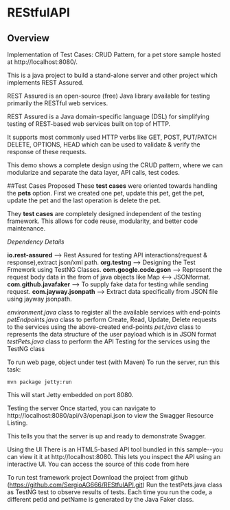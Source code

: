 # REStfulAPI 

## Overview

Implementation of Test Cases: CRUD Pattern, for a pet store sample hosted at http://localhost:8080/. 

This is a java project to build a stand-alone server and other project which implements REST Assured. 

REST Assured is an open-source (free) Java library available for testing primarily the RESTful web services. 

REST Assured is a Java domain-specific language (DSL) for simplifying testing of REST-based web services built on top of HTTP. 

It supports most commonly used HTTP verbs like GET, POST, PUT/PATCH DELETE, OPTIONS, HEAD which can be used to validate & verify the response of these requests.

This demo shows a complete design using the CRUD pattern, where we can modularize and separate the data layer, API calls, test codes. 

##Test Cases Proposed
These **test cases** were oriented towards handling the **pets** option. First we created one pet, update this pet, get the pet, update the pet and the last operation is delete the pet.

They **test cases** are completely designed independent of the testing framework. This allows for code reuse, modularity, and better code maintenance.



_Dependency Details_

**io.rest-assured**      --> Rest Assured for testing API interactions(request & response),extract json/xml path.
**org.testng**           --> Designing the Test Frmework using TestNG Classes.
**com.google.code.gson** --> Represent the request body data in the from of java objects like Map <--> JSONformat.
**com.github.javafaker** --> To supply fake data for testing while sending request.
**com.jayway.jsonpath**  --> Extract data specifically from JSON file using jayway jsonpath.

_environment.java_ class to register all the available services with end-points
_petEndpoints.java_ class to perform Create, Read, Update, Delete requests to the services using the above-created end-points
_pet.java_ class to represents the data structure of the user payload which is in JSON format
_testPets.java_ class to perform the API Testing for the services using the TestNG class



To run web page, object under test (with Maven)
To run the server, run this task:

```
mvn package jetty:run
```

This will start Jetty embedded on port 8080.


Testing the server
Once started, you can navigate to http://localhost:8080/api/v3/openapi.json to view the Swagger Resource Listing. 

This tells you that the server is up and ready to demonstrate Swagger.

Using the UI
There is an HTML5-based API tool bundled in this sample--you can view it it at http://localhost:8080. This lets you inspect the API using an interactive UI. You can access the source of this code from here


To run test framework project
Download the project from github (https://github.com/SergioAG666/REStfulAPI.git)
Run the testPets.java class as TestNG test to observe results of tests. Each time you run the code, a different petId and petName is generated by the Java Faker class.
